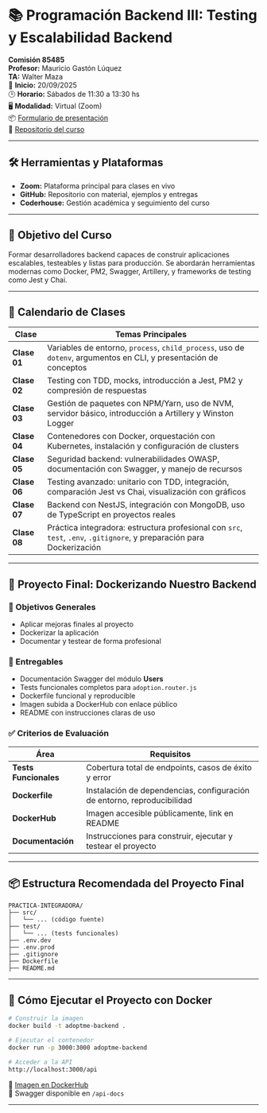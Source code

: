 # 📚 Programación Backend III: Testing y Escalabilidad Backend

**Comisión 85485**  
**Profesor:** Mauricio Gastón Lúquez  
**TA:** Walter Maza  
📅 **Inicio:** 20/09/2025  
🕒 **Horario:** Sábados de 11:30 a 13:30 hs  
🖥️ **Modalidad:** Virtual (Zoom)  
📦 [Formulario de presentación](https://forms.gle/axNtzw6XGbAfqiHW9)  
📁 [Repositorio del curso](https://github.com/HX-MLuquez/85485-Backend-III.git)

---

## 🛠️ Herramientas y Plataformas

- **Zoom:** Plataforma principal para clases en vivo
- **GitHub:** Repositorio con material, ejemplos y entregas
- **Coderhouse:** Gestión académica y seguimiento del curso

---

## 🧭 Objetivo del Curso

Formar desarrolladores backend capaces de construir aplicaciones escalables, testeables y listas para producción. Se abordarán herramientas modernas como Docker, PM2, Swagger, Artillery, y frameworks de testing como Jest y Chai.

---

## 📅 Calendario de Clases

| Clase        | Temas Principales                                                                                                      |
| ------------ | ---------------------------------------------------------------------------------------------------------------------- |
| **Clase 01** | Variables de entorno, `process`, `child_process`, uso de `dotenv`, argumentos en CLI, y presentación de conceptos      |
| **Clase 02** | Testing con TDD, mocks, introducción a Jest, PM2 y compresión de respuestas                                            |
| **Clase 03** | Gestión de paquetes con NPM/Yarn, uso de NVM, servidor básico, introducción a Artillery y Winston Logger               |
| **Clase 04** | Contenedores con Docker, orquestación con Kubernetes, instalación y configuración de clusters                          |
| **Clase 05** | Seguridad backend: vulnerabilidades OWASP, documentación con Swagger, y manejo de recursos                             |
| **Clase 06** | Testing avanzado: unitario con TDD, integración, comparación Jest vs Chai, visualización con gráficos                  |
| **Clase 07** | Backend con NestJS, integración con MongoDB, uso de TypeScript en proyectos reales                                     |
| **Clase 08** | Práctica integradora: estructura profesional con `src`, `test`, `.env`, `.gitignore`, y preparación para Dockerización |

---

## 🧪 Proyecto Final: Dockerizando Nuestro Backend

### 🎯 Objetivos Generales

- Aplicar mejoras finales al proyecto
- Dockerizar la aplicación
- Documentar y testear de forma profesional

### 📌 Entregables

- Documentación Swagger del módulo **Users**
- Tests funcionales completos para `adoption.router.js`
- Dockerfile funcional y reproducible
- Imagen subida a DockerHub con enlace público
- README con instrucciones claras de uso

### ✅ Criterios de Evaluación

| Área                  | Requisitos                                                              |
| --------------------- | ----------------------------------------------------------------------- |
| **Tests Funcionales** | Cobertura total de endpoints, casos de éxito y error                    |
| **Dockerfile**        | Instalación de dependencias, configuración de entorno, reproducibilidad |
| **DockerHub**         | Imagen accesible públicamente, link en README                           |
| **Documentación**     | Instrucciones para construir, ejecutar y testear el proyecto            |

---

## 📦 Estructura Recomendada del Proyecto Final

```
PRACTICA-INTEGRADORA/
├── src/
│   └── ... (código fuente)
├── test/
│   └── ... (tests funcionales)
├── .env.dev
├── .env.prod
├── .gitignore
├── Dockerfile
├── README.md
```

---

## 🧭 Cómo Ejecutar el Proyecto con Docker

```bash
# Construir la imagen
docker build -t adoptme-backend .

# Ejecutar el contenedor
docker run -p 3000:3000 adoptme-backend

# Acceder a la API
http://localhost:3000/api
```

📌 [Imagen en DockerHub](https://hub.docker.com/tu-enlace-aqui)  
📌 Swagger disponible en `/api-docs`

---

